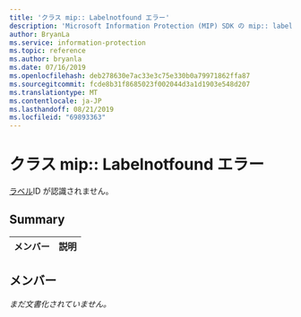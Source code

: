 ```yaml
---
title: 'クラス mip:: Labelnotfound エラー'
description: 'Microsoft Information Protection (MIP) SDK の mip:: labelnotfound error クラスについて説明します。'
author: BryanLa
ms.service: information-protection
ms.topic: reference
ms.author: bryanla
ms.date: 07/16/2019
ms.openlocfilehash: deb278630e7ac33e3c75e330b0a79971862ffa87
ms.sourcegitcommit: fcde8b31f8685023f002044d3a1d1903e548d207
ms.translationtype: MT
ms.contentlocale: ja-JP
ms.lasthandoff: 08/21/2019
ms.locfileid: "69893363"
---
```

# <a name="class-miplabelnotfounderror"></a>クラス mip:: Labelnotfound エラー 
[ラベル](class_mip_label.md)ID が認識されません。
  
## <a name="summary"></a>Summary
 メンバー                        | 説明                                
--------------------------------|---------------------------------------------
  
## <a name="members"></a>メンバー
_まだ文書化されていません。_
